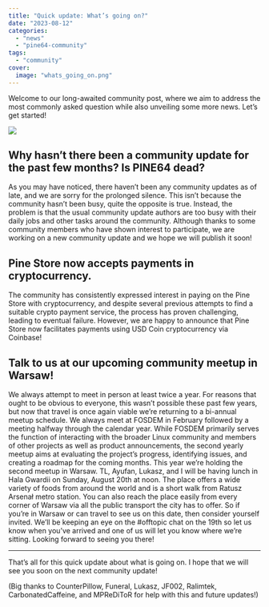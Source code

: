 ```yaml
---
title: "Quick update: What’s going on?"
date: "2023-08-12"
categories: 
  - "news"
  - "pine64-community"
tags: 
  - "community"
cover: 
  image: "whats_going_on.png"
---
```


Welcome to our long-awaited community post, where we aim to address the most commonly asked question while also unveiling some more news. Let’s get started!

![](/blog/images/whats_going_on.png) 

## Why hasn’t there been a community update for the past few months? Is PINE64 dead?

As you may have noticed, there haven’t been any community updates as of late, and we are sorry for the prolonged silence.
This isn’t because the community hasn’t been busy, quite the opposite is true.
Instead, the problem is that the usual community update authors are too busy with their daily jobs and other tasks around the community.
Although thanks to some community members who have shown interest to participate, we are working on a new community update and we hope we will publish it soon!

## Pine Store now accepts payments in cryptocurrency.

The community has consistently expressed interest in paying on the Pine Store with cryptocurrency, and despite several previous attempts to find a suitable crypto payment service, the process has proven challenging, leading to eventual failure. However, we are happy to announce that Pine Store now facilitates payments using USD Coin cryptocurrency via Coinbase!

## Talk to us at our upcoming community meetup in Warsaw!

We always attempt to meet in person at least twice a year. For reasons that ought to be obvious to everyone, this wasn’t possible these past few years, but now that travel is once again viable we’re returning to a bi-annual meetup schedule. We always meet at FOSDEM in February followed by a meeting halfway through the calendar year. While FOSDEM primarily serves the function of interacting with the broader Linux community and members of other projects as well as product announcements, the second yearly meetup aims at evaluating the project’s progress, identifying issues, and creating a roadmap for the coming months. This year we’re holding the second meetup in Warsaw. TL, Ayufan, Lukasz, and I will be having lunch in Hala Gwardii on Sunday, August 20th at noon. The place offers a wide variety of foods from around the world and is a short walk from Ratusz Arsenał metro station. You can also reach the place easily from every corner of Warsaw via all the public transport the city has to offer. So if you’re in Warsaw or can travel to see us on this date, then consider yourself invited. We’ll be keeping an eye on the #offtopic chat on the 19th so let us know when you’ve arrived and one of us will let you know where we’re sitting. Looking forward to seeing you there!

---

That’s all for this quick update about what is going on. I hope that we will see you soon on the next community update!

(Big thanks to CounterPillow, Funeral, Lukasz, JF002, Ralimtek, CarbonatedCaffeine, and MPReDiToR for help with this and future updates!)